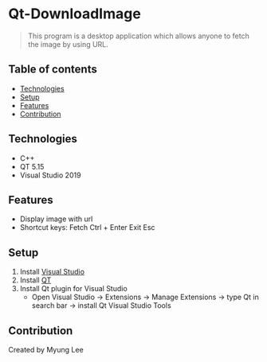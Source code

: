 # Qt-DownloadImage
> This program is a desktop application which allows anyone to fetch the image by using URL.

## Table of contents
* [Technologies](#technologies)
* [Setup](#setup)
* [Features](#features)
* [Contribution](#contact)

## Technologies
* C++
* QT 5.15
* Visual Studio 2019

## Features
- Display image with url
- Shortcut keys:
      Fetch     Ctrl + Enter
      Exit      Esc

## Setup
1. Install [Visual Studio](https://visualstudio.microsoft.com/downloads/)
2. Install [QT](https://www.qt.io/download)
3. Install Qt plugin for Visual Studio
    - Open Visual Studio -> Extensions -> Manage Extensions -> type Qt in search bar -> install Qt Visual Studio Tools

## Contribution
Created by Myung Lee
